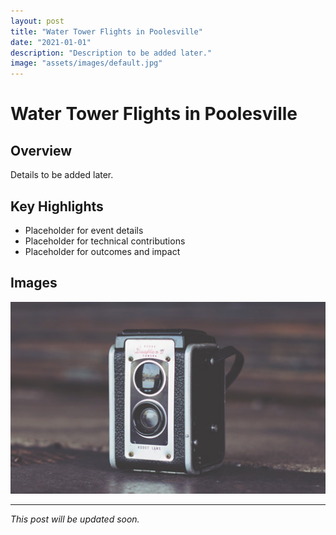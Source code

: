 ```yaml
---
layout: post
title: "Water Tower Flights in Poolesville"
date: "2021-01-01"
description: "Description to be added later."
image: "assets/images/default.jpg"
---
```


# Water Tower Flights in Poolesville

## Overview
Details to be added later.

## Key Highlights
- Placeholder for event details
- Placeholder for technical contributions
- Placeholder for outcomes and impact

## Images
![Placeholder](assets/images/default.jpg)

---

*This post will be updated soon.*

